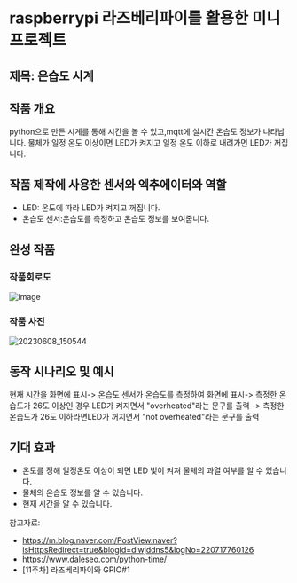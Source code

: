 # raspberrypi 라즈베리파이를 활용한 미니 프로젝트

## 제목: 온습도 시계

## 작품 개요
python으로 만든 시계를 통해 시간을 볼 수 있고,mqtt에 실시간 온습도 정보가 나타납니다.
물체가 일정 온도 이상이면 LED가 켜지고 일정 온도 이하로 내려가면 LED가 꺼집니다.

## 작품 제작에 사용한 센서와 엑추에이터와 역할
- LED: 온도에 따라 LED가 켜지고 꺼집니다.
- 온습도 센서:온습도를 측정하고 온습도 정보를 보여줍니다.  
## 완성 작품

### 작품회로도
![image](https://github.com/lasowl/raspberrypi/assets/116951813/6e5ba0d3-8f69-4c41-bc45-e225aa9b2ebc)

### 작품 사진
![20230608_150544](https://github.com/lasowl/raspberrypi/assets/116951813/e872db61-ad3e-4da2-bcf7-de2efb0c15cd)

## 동작 시나리오 및 예시
현재 시간을 화면에 표시-> 온습도 센서가 온습도를 측정하여 화면에 표시-> 측정한 온습도가 26도 이상인 경우 LED가 켜지면서 "overheated"라는 문구를 출력
-> 측정한 온습도가 26도 이하라면LED가 꺼지면서 "not overheated"라는 문구를 출력
## 기대 효과
- 온도를 정해 일정온도 이상이 되면 LED 빛이 켜져 물체의 과열 여부를 알 수 있습니다. 
- 물체의 온습도 정보를 알 수 있습니다.
- 현재 시간을 알 수 있습니다.


참고자료:
- https://m.blog.naver.com/PostView.naver?isHttpsRedirect=true&blogId=dlwjddns5&logNo=220717760126
- https://www.daleseo.com/python-time/
- [11주차] 라즈베리파이와 GPIO#1
